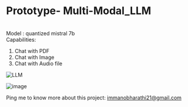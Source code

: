 # Prototype- Multi-Modal_LLM
<br>
Model : quantized mistral 7b
<br>
Capabilities: 

  1. Chat with PDF
  2. Chat with Image
  3. Chat with Audio file


![LLM](https://github.com/ManoBharathi93/Multi-Modal_LLM/assets/88357044/37f2cd9b-0241-447a-95fe-98cef0ad84e8)

![image](https://github.com/ManoBharathi93/Multi-Modal_LLM/assets/88357044/55cd6f6f-ca3d-4485-95b6-da2c9735a1be)



Ping me to know more about this project:
immanobharathi21@gmail.com
